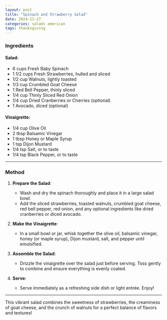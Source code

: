 ```yaml
---
layout: post
title: "Spinach and Strawberry Salad"
date: 2024-11-27
categories: salads american
tags: thanksgiving
---
```


### Ingredients

#### Salad:
- 6 cups Fresh Baby Spinach
- 1 1/2 cups Fresh Strawberries, hulled and sliced
- 1/2 cup Walnuts, lightly toasted
- 1/3 cup Crumbled Goat Cheese
- 1 Red Bell Pepper, thinly sliced
- 1/4 cup Thinly Sliced Red Onion
- 1/4 cup Dried Cranberries or Cherries (optional)
- 1 Avocado, diced (optional)

#### Vinaigrette:
- 1/4 cup Olive Oil
- 2 tbsp Balsamic Vinegar
- 1 tbsp Honey or Maple Syrup
- 1 tsp Dijon Mustard
- 1/4 tsp Salt, or to taste
- 1/4 tsp Black Pepper, or to taste

---

### Method

1. **Prepare the Salad**:
   - Wash and dry the spinach thoroughly and place it in a large salad bowl.
   - Add the sliced strawberries, toasted walnuts, crumbled goat cheese, red bell pepper, red onion, and any optional ingredients like dried cranberries or diced avocado.

2. **Make the Vinaigrette**:
   - In a small bowl or jar, whisk together the olive oil, balsamic vinegar, honey (or maple syrup), Dijon mustard, salt, and pepper until emulsified.

3. **Assemble the Salad**:
   - Drizzle the vinaigrette over the salad just before serving. Toss gently to combine and ensure everything is evenly coated.

4. **Serve**:
   - Serve immediately as a refreshing side dish or light entrée. Enjoy!

---

This vibrant salad combines the sweetness of strawberries, the creaminess of goat cheese, and the crunch of walnuts for a perfect balance of flavors and textures!
